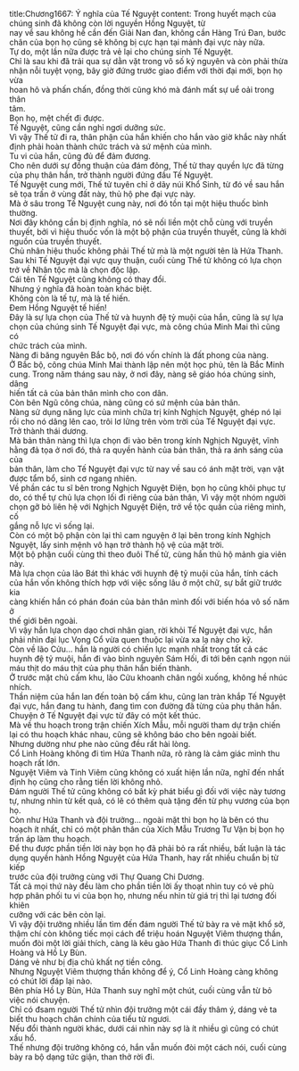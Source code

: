 title:Chương1667: Ý nghĩa của Tế Nguyệt
content:
Trong huyết mạch của chúng sinh đã không còn lời nguyền Hồng Nguyệt, từ<br>nay về sau không hề cần đến Giải Nan đan, không cần Hàng Trú Đan, bước<br>chân của bọn họ cũng sẽ không bị cực hạn tại mảnh đại vực này nữa.<br>Tự do, một lần nữa được trả vẻ lại cho chúng sinh Tế Nguyệt.<br>Chỉ là sau khi đã trải qua sự dằn vặt trong vô số kỷ nguyên và còn phải thừa<br>nhận nỗi tuyệt vọng, bây giờ đứng trước giao điểm với thời đại mới, bọn họ vừa<br>hoan hô và phấn chấn, đồng thời cũng khó mà đánh mất sự uể oải trong thân<br>tâm.<br>Bọn họ, mệt chết đi được.<br>Tế Nguyệt, cũng cần nghỉ ngơi dưỡng sức.<br>Vì vậy Thế tử đi ra, thân phận của hắn khiến cho hắn vào giờ khắc này nhất<br>định phải hoàn thành chức trách và sứ mệnh của mình.<br>Tu vi của hắn, cũng đủ để đảm đương.<br>Cho nên dưới sự đồng thuận của đám đông, Thế tử thay quyền lực đã từng<br>của phụ thân hắn, trở thành người đứng đầu Tế Nguyệt.<br>Tế Nguyệt cung mới, Thế tử tuyên chỉ ở dãy núi Khổ Sinh, từ đó về sau hắn<br>sẽ tọa trấn ở vùng đất này, thủ hộ phe đại vực này.<br>Mà ở sâu trong Tế Nguyệt cung này, nơi đó tồn tại một hiệu thuốc bình<br>thường.<br>Nơi đây không cần bị định nghĩa, nó sẽ nối liền một chỗ cùng với truyền<br>thuyết, bởi vì hiệu thuốc vốn là một bộ phận của truyền thuyết, cũng là khởi<br>nguồn của truyền thuyết.<br>Chủ nhân hiệu thuốc không phải Thế tử mà là một người tên là Hứa Thanh.<br>Sau khi Tế Nguyệt đại vực quy thuận, cuối cùng Thế tử không có lựa chọn<br>trở về Nhân tộc mà là chọn độc lập.<br>Cái tên Tế Nguyệt cũng không có thay đổi.<br>Nhưng ý nghĩa đã hoàn toàn khác biệt.<br>Không còn là tế tự, mà là tế hiến.<br>Đem Hồng Nguyệt tế hiến!<br>Đây là sự lựa chọn của Thế tử và huynh đệ tỷ muội của hắn, cũng là sự lựa<br>chọn của chúng sinh Tế Nguyệt đại vực, mà công chúa Minh Mai thì cũng có<br>chức trách của mình.<br>Nàng đi băng nguyên Bắc bộ, nơi đó vốn chính là đất phong của nàng.<br>Ở Bắc bộ, công chúa Minh Mai thành lập nên một học phủ, tên là Bắc Minh<br>cung. Trong năm tháng sau này, ở nơi đây, nàng sẽ giáo hóa chúng sinh, dâng<br>hiến tất cả của bản thân mình cho con dân.<br>Còn bên Ngũ công chúa, nàng cũng có sứ mệnh của bản thân.<br>Nàng sử dụng năng lực của mình chữa trị kính Nghịch Nguyệt, ghép nó lại<br>rồi cho nó dâng lên cao, trôi lơ lửng trên vòm trời của Tế Nguyệt đại vực.<br>Trở thành thái dương.<br>Mà bản thân nàng thì lựa chọn đi vào bên trong kính Nghịch Nguyệt, vĩnh<br>hằng đả tọa ở nơi đó, thả ra quyền hành của bản thân, thả ra ánh sáng của của<br>bản thân, làm cho Tế Nguyệt đại vực từ nay về sau có ánh mặt trời, vạn vật<br>được tẩm bổ, sinh cơ ngang nhiên.<br>Về phần các tu sĩ bên trong Nghịch Nguyệt Điện, bọn họ cũng khôi phục tự<br>do, có thể tự chủ lựa chọn lối đi riêng của bản thân, Vì vậy một nhóm người<br>chọn gỡ bỏ liên hệ với Nghịch Nguyệt Điện, trở về tộc quần của riêng mình, cố<br>gắng nỗ lực vì sống lại.<br>Còn có một bộ phận còn lại thì cam nguyện ở lại bên trong kính Nghịch<br>Nguyệt, lấy sinh mệnh vô hạn trở thành hộ vệ của mặt trời.<br>Một bộ phận cuối cùng thì theo đuôi Thế tử, cùng hắn thủ hộ mảnh gia viên<br>này.<br>Mà lựa chọn của lão Bát thì khác với huynh đệ tỷ muội của hắn, tính cách<br>của hắn vốn không thích hợp với việc sống lâu ở một chữ, sự bắt giữ trước kia<br>càng khiến hắn có phán đoán của bản thân mình đối với biến hóa vô số năm ở<br>thế giới bên ngoài.<br>Vì vậy hắn lựa chọn dạo chơi nhân gian, rời khỏi Tế Nguyệt đại vực, hắn<br>phải nhìn đại lục Vọng Cổ vừa quen thuộc lại vừa xa lạ này cho kỹ.<br>Còn về lão Cửu… hắn là người có chiến lực mạnh nhất trong tất cả các<br>huynh đệ tỷ muội, hắn đi vào bình nguyên Sám Hối, đi tới bên cạnh ngọn núi<br>máu thịt do máu thịt của phụ thân hắn biến thành.<br>Ở trước mặt chủ cấm khu, lão Cửu khoanh chân ngồi xuống, không hề nhúc<br>nhích.<br>Thần niệm của hắn lan đến toàn bộ cấm khu, cũng lan tràn khắp Tế Nguyệt<br>đại vực, hắn đang tu hành, đang tìm con đường đã từng của phụ thân hắn.<br>Chuyện ở Tế Nguyệt đại vực từ đây có một kết thúc.<br>Mà về thu hoạch trong trận chiến Xích Mẫu, mỗi người tham dự trận chiến<br>lại có thu hoạch khác nhau, cũng sẽ không báo cho bên ngoài biết.<br>Nhưng dường như phe nào cũng đều rất hài lòng.<br>Cổ Linh Hoàng không đi tìm Hứa Thanh nữa, rõ ràng là cảm giác mình thu<br>hoạch rất lớn.<br>Nguyệt Viêm và Tinh Viêm cũng không có xuất hiện lần nữa, nghĩ đến nhất<br>định họ cũng cho rằng tiền lời không nhỏ.<br>Đám người Thế tử cũng không có bất kỳ phát biểu gì đối với việc này tương<br>tự, nhưng nhìn từ kết quả, có lẽ có thêm quà tặng đến từ phụ vương của bọn họ.<br>Còn như Hứa Thanh và đội trưởng... ngoài mặt thì bọn họ là bên có thu<br>hoạch ít nhất, chỉ có một phân thân của Xích Mẫu Trương Tư Vận bị bọn họ<br>trấn áp làm thu hoạch.<br>Để thu được phần tiền lời này bọn họ đã phải bỏ ra rất nhiều, bất luận là tác<br>dụng quyền hành Hồng Nguyệt của Hứa Thanh, hay rất nhiều chuẩn bị từ kiếp<br>trước của đội trưởng cùng với Thự Quang Chi Dương.<br>Tất cả mọi thứ này đều làm cho phần tiền lời ấy thoạt nhìn tuy có vẻ phù<br>hợp phân phối tu vi của bọn họ, nhưng nếu nhìn từ giá trị thì lại tương đối khiên<br>cưỡng với các bên còn lại.<br>Vì vậy đội trưởng nhiều lần tìm đến đám người Thế tử bày ra vẻ mặt khổ sở,<br>thậm chí còn không tiếc mọi cách để triệu hoán Nguyệt Viêm thượng thần,<br>muốn đòi một lời giải thích, càng là kêu gào Hứa Thanh đi thúc giục Cổ Linh<br>Hoàng và Hồ Ly Bùn.<br>Dáng vẻ như bị địa chủ khất nợ tiền công.<br>Nhưng Nguyệt Viêm thượng thần không để ý, Cổ Linh Hoàng càng không<br>có chút lời đáp lại nào.<br>Bên phía Hồ Ly Bùn, Hứa Thanh suy nghĩ một chút, cuối cùng vẫn từ bỏ<br>việc nói chuyện.<br>Chỉ có đsam người Thế tử nhìn đội trưởng một cái đầy thâm ý, dáng vẻ ta<br>biết thu hoạch chân chính của tiểu tử ngươi.<br>Nếu đổi thành người khác, dưới cái nhìn này sợ là ít nhiều gì cũng có chút<br>xấu hổ.<br>Thế nhưng đội trưởng không có, hắn vẫn muốn đòi một cách nói, cuối cùng<br>bày ra bộ dạng tức giận, than thở rời đi.